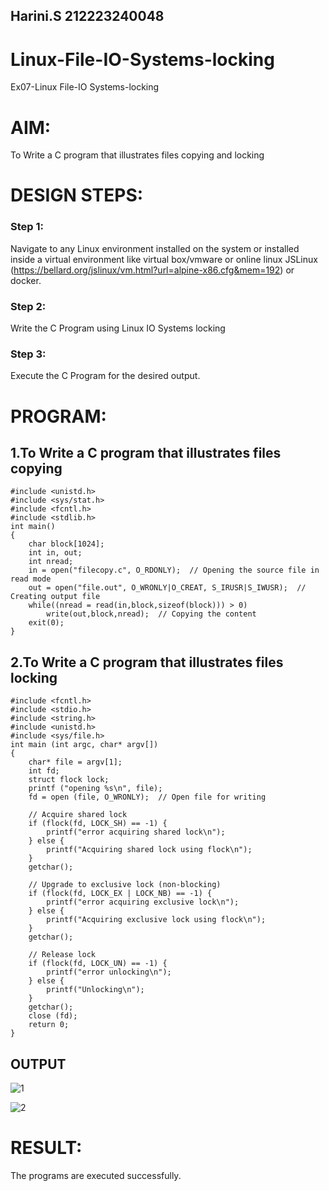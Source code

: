 ## Harini.S 212223240048
# Linux-File-IO-Systems-locking
Ex07-Linux File-IO Systems-locking
# AIM:
To Write a C program that illustrates files copying and locking

# DESIGN STEPS:

### Step 1:

Navigate to any Linux environment installed on the system or installed inside a virtual environment like virtual box/vmware or online linux JSLinux (https://bellard.org/jslinux/vm.html?url=alpine-x86.cfg&mem=192) or docker.

### Step 2:

Write the C Program using Linux IO Systems locking

### Step 3:

Execute the C Program for the desired output. 

# PROGRAM:

## 1.To Write a C program that illustrates files copying 
```
#include <unistd.h>
#include <sys/stat.h>
#include <fcntl.h>
#include <stdlib.h>
int main()
{
    char block[1024];
    int in, out;
    int nread;
    in = open("filecopy.c", O_RDONLY);  // Opening the source file in read mode
    out = open("file.out", O_WRONLY|O_CREAT, S_IRUSR|S_IWUSR);  // Creating output file
    while((nread = read(in,block,sizeof(block))) > 0)
        write(out,block,nread);  // Copying the content
    exit(0);
}

```
## 2.To Write a C program that illustrates files locking

```
#include <fcntl.h>
#include <stdio.h>
#include <string.h>
#include <unistd.h>
#include <sys/file.h>
int main (int argc, char* argv[])
{
    char* file = argv[1];
    int fd;
    struct flock lock;
    printf ("opening %s\n", file);
    fd = open (file, O_WRONLY);  // Open file for writing

    // Acquire shared lock
    if (flock(fd, LOCK_SH) == -1) {
        printf("error acquiring shared lock\n");
    } else {
        printf("Acquiring shared lock using flock\n");
    }
    getchar();

    // Upgrade to exclusive lock (non-blocking)
    if (flock(fd, LOCK_EX | LOCK_NB) == -1) {
        printf("error acquiring exclusive lock\n");
    } else {
        printf("Acquiring exclusive lock using flock\n");
    }
    getchar();

    // Release lock
    if (flock(fd, LOCK_UN) == -1) {
        printf("error unlocking\n");
    } else {
        printf("Unlocking\n");
    }
    getchar();
    close (fd);
    return 0;
}

```

## OUTPUT
![1](https://github.com/user-attachments/assets/288e7db3-2857-4124-a73d-774f9146694c)



![2](https://github.com/user-attachments/assets/b923e35c-3467-42b0-b51e-b90c299c679d)


# RESULT:
The programs are executed successfully.
